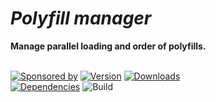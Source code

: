 # _Polyfill manager_

**Manage parallel loading and order of polyfills.**

<br/>[![Sponsored by][sponsor-img]][sponsor] [![Version][npm-version-img]][npm] [![Downloads][npm-downloads-img]][npm]<br/>[![Dependencies][deps-img]][deps] ![Build][github-workflow-img]

[sponsor]: https://www.sebastian-software.de
[deps]: https://david-dm.org/sebastian-software/polyfill-manager
[npm]: https://www.npmjs.com/package/polyfill-manager
[github-workflow]: https://github.com/sebastian-software/polyfill-manager/actions/tests%20workflow
[sponsor-img]: https://badgen.net/badge/Sponsored%20by/Sebastian%20Software/692446
[deps-img]: https://badgen.net/david/dep/sebastian-software/polyfill-manager
[npm-downloads-img]: https://badgen.net/npm/dm/polyfill-manager
[npm-version-img]: https://badgen.net/npm/v/polyfill-manager
[github-workflow-img]: https://github.com/sebastian-software/polyfill-manager/workflows/tests%20workflow/badge.svg
